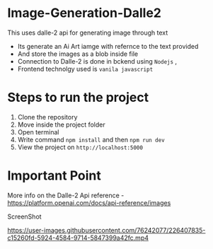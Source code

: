 # Image-Generation-Dalle2
This uses dalle-2 api for generating image through text
- Its generate an Ai Art iamge with refernce to the text provided 
- And store the images as a blob inside file
- Connection to Dalle-2 is done in bckend using `Nodejs` ,
- Frontend technolgy used is `vanila javascript`
# Steps to run the project 
 1. Clone the repository
 2. Move inside the project folder
 3. Open terminal 
 4. Write command `npm install`  and then `npm run dev`
 5. View the project on `http://localhost:5000`
 
 # Important Point
 
 More info on the Dalle-2 Api reference - https://platform.openai.com/docs/api-reference/images
 
 ScreenShot
 
 https://user-images.githubusercontent.com/76242077/226407835-c15260fd-5924-4584-9714-5847399a42fc.mp4
 
